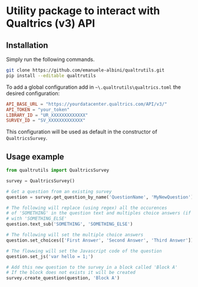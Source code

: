 # Utility package to interact with Qualtrics (v3) API

## Installation

Simply run the following commands.

```bash
git clone https://github.com/emanuele-albini/qualtrutils.git
pip install --editable qualtrutils
```

To add a global configuration add in `~\.qualtrutils\qualtrics.toml` the desired configuration:

```toml
API_BASE_URL = "https://yourdatacenter.qualtrics.com/API/v3/"
API_TOKEN = "your_token"
LIBRARY_ID = "UR_XXXXXXXXXXXXX"
SURVEY_ID = "SV_XXXXXXXXXXXXX"
```

This configuration will be used as default in the constructor of `QualtricsSurvey`.

## Usage example

```python
from qualtrutils import QualtricsSurvey

survey = QualtricsSurvey()

# Get a question from an existing survey
question = survey.get_question_by_name('QuestionName', 'MyNewQuestion')

# The following will replace (using regex) all the occurences
# of 'SOMETHING' in the question text and multiples choice answers (if any)
# with 'SOMETHING_ELSE'
question.text_sub('SOMETHING', 'SOMETHING_ELSE')

# The following will set the multiple choice answers
question.set_choices(['First Answer', 'Second Answer', 'Third Answer'])

# The flowwing will set the Javascript code of the question
question.set_js('var hello = 1;')

# Add this new question to the survey in a block called 'Block A'
# If the block does not exists it will be created
survey.create_question(question, 'Block A')
```
